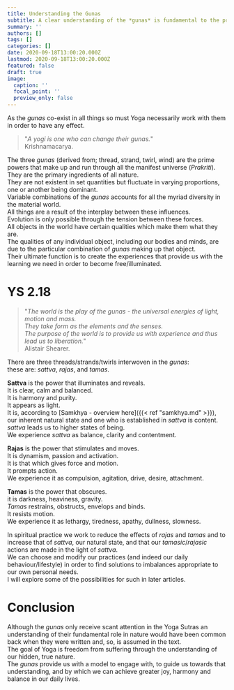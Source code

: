 ```yaml
---
title: Understanding the Gunas
subtitle: A clear understanding of the *gunas* is fundamental to the practice of Yoga.
summary: ''
authors: []
tags: []
categories: []
date: 2020-09-18T13:00:20.000Z
lastmod: 2020-09-18T13:00:20.000Z
featured: false
draft: true
image:
  caption: ''
  focal_point: ''
  preview_only: false
---
```


As the _gunas_ co-exist in all things so must Yoga necessarily work with them in order to have any effect.

> "_A yogi is one who can change their gunas._"<br>
> Krishnamacarya.

The three _gunas_ (derived from; thread, strand, twirl, wind) are the prime powers that make up and run through all the manifest universe (_Prakriti_).<br>
They are the primary ingredients of all nature.<br>
They are not existent in set quantities but fluctuate in varying proportions, one or another being dominant.<br>
Variable combinations of the _gunas_ accounts for all the myriad diversity in the material world.<br>
All things are a result of the interplay between these influences.<br>
Evolution is only possible through the tension between these forces.<br>
All objects in the world have certain qualities which make them what they are.<br>
The qualities of any individual object, including our bodies and minds, are due to the particular combination of _gunas_ making up that object.<br>
Their ultimate function is to create the experiences that provide us with the learning we need in order to become free/illuminated.

# YS 2.18

> "_The world is the play of the gunas - the universal energies of light, motion and mass.<br>
> They take form as the elements and the senses.<br>
> The purpose of the world is to provide us with experience and thus lead us to liberation._"<br>
> Alistair Shearer.

There are three threads/strands/twirls interwoven in the _gunas_:<br>
these are: _sattva_, _rajas_, and _tamas_.

**Sattva** is the power that illuminates and reveals.<br>
It is clear, calm and balanced.<br>
It is harmony and purity.<br>
It appears as light.<br>
It is, according to [Samkhya - overview here]({{< ref "samkhya.md" >}}), our inherent natural state and one who is established in _sattva_ is content.<br>
_sattva_ leads us to higher states of being.<br>
We experience _sattva_ as balance, clarity and contentment.

**Rajas** is the power that stimulates and moves.<br>
It is dynamism, passion and activation.<br>
It is that which gives force and motion.<br>
It prompts action.<br>
We experience it as compulsion, agitation, drive, desire, attachment.

**Tamas** is the power that obscures.<br>
it is darkness, heaviness, gravity.<br>
_Tamas_ restrains, obstructs, envelops and binds.<br>
It resists motion.<br>
We experience it as lethargy, tiredness, apathy, dullness, slowness.

In spiritual practice we work to reduce the effects of _rajas_ and _tamas_ and to increase that of _sattva_, our natural state, and that our _tamasic_/_rajasic_ actions are made in the light of _sattva_.<br>
We can choose and modify our practices (and indeed our daily behaviour/lifestyle) in order to find solutions to imbalances appropriate to our own personal needs.<br>
I will explore some of the possibilities for such in later articles.

# Conclusion

Although the _gunas_ only receive scant attention in the Yoga Sutras an understanding of their fundamental role in nature would have been common back when they were written and, so, is assumed in the text.<br>
The goal of Yoga is freedom from suffering through the understanding of our hidden, true nature.<br>
The _gunas_ provide us with a model to engage with, to guide us towards that understanding, and by which we can achieve greater joy, harmony and balance in our daily lives.
